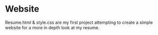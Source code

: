 # Website

Resume.html & style.css are my first project attempting to create a simple website for a more in depth look at my resume.
